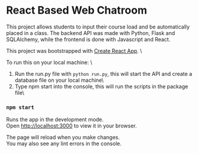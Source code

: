 # React Based Web Chatroom
This project allows students to input their course load and be automatically placed in a class.
The backend API was made with Python, Flask and SQLAlchemy, while the frontend is done with Javascript and React.

This project was bootstrapped with [Create React App](https://github.com/facebook/create-react-app). \

To run this on your local machine: \
1. Run the run.py file with ```python run.py```, this will start the API and create a database file on your local machine\
2. Type npm start into the console, this will run the scripts in the package file\


### `npm start`

Runs the app in the development mode.\
Open [http://localhost:3000](http://localhost:3000) to view it in your browser.

The page will reload when you make changes.\
You may also see any lint errors in the console.




